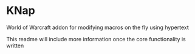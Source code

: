 # KNap
World of Warcraft addon for modifying macros on the fly using hypertext

This readme will include more information once the core functionality is written
